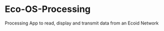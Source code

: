 Eco-OS-Processing
=================

Processing App to read, display and transmit data from an Ecoid Network